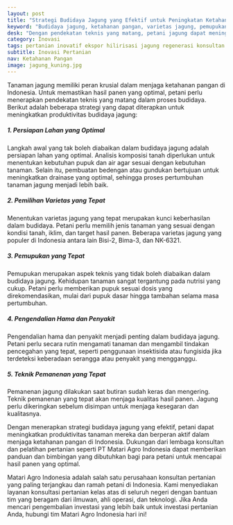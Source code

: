 ```yaml
---
layout: post
title: "Strategi Budidaya Jagung yang Efektif untuk Peningkatan Ketahanan Pangan"
keyword: "Budidaya jagung, ketahanan pangan, varietas jagung, pemupukan, pengendalian hama dan penyakit, teknik pemanenan, matari agro Indonesia"
desk: "Dengan pendekatan teknis yang matang, petani jagung dapat meningkatkan hasil panen dan berkontribusi pada ketahanan pangan. Artikel ini membahas berbagai strategi budidaya jagung mulai dari pemilihan varietas hingga teknik pemanenan yang efektif"
category: Inovasi
tags: pertanian inovatif ekspor hilirisasi jagung regenerasi konsultan ketahanan pangan
subtitle: Inovasi Pertanian
nav: Ketahanan Pangan
image: jagung_kuning.jpg
---
```



Tanaman jagung memiliki peran krusial dalam menjaga ketahanan pangan di Indonesia. Untuk memastikan hasil panen yang optimal, petani perlu menerapkan pendekatan teknis yang matang dalam proses budidaya. Berikut adalah beberapa strategi yang dapat diterapkan untuk meningkatkan produktivitas budidaya jagung:

##### 1. Persiapan Lahan yang Optimal

Langkah awal yang tak boleh diabaikan dalam budidaya jagung adalah persiapan lahan yang optimal. Analisis komposisi tanah diperlukan untuk menentukan kebutuhan pupuk dan air agar sesuai dengan kebutuhan tanaman. Selain itu, pembuatan bedengan atau gundukan bertujuan untuk meningkatkan drainase yang optimal, sehingga proses pertumbuhan tanaman jagung menjadi lebih baik.

##### 2. Pemilihan Varietas yang Tepat

Menentukan varietas jagung yang tepat merupakan kunci keberhasilan dalam budidaya. Petani perlu memilih jenis tanaman yang sesuai dengan kondisi tanah, iklim, dan target hasil panen. Beberapa varietas jagung yang populer di Indonesia antara lain Bisi-2, Bima-3, dan NK-6321.

##### 3. Pemupukan yang Tepat

Pemupukan merupakan aspek teknis yang tidak boleh diabaikan dalam budidaya jagung. Kehidupan tanaman sangat tergantung pada nutrisi yang cukup. Petani perlu memberikan pupuk sesuai dosis yang direkomendasikan, mulai dari pupuk dasar hingga tambahan selama masa pertumbuhan.

##### 4. Pengendalian Hama dan Penyakit

Pengendalian hama dan penyakit menjadi penting dalam budidaya jagung. Petani perlu secara rutin mengamati tanaman dan mengambil tindakan pencegahan yang tepat, seperti penggunaan insektisida atau fungisida jika terdeteksi keberadaan serangga atau penyakit yang mengganggu.

##### 5. Teknik Pemanenan yang Tepat

Pemanenan jagung dilakukan saat butiran sudah keras dan mengering. Teknik pemanenan yang tepat akan menjaga kualitas hasil panen. Jagung perlu dikeringkan sebelum disimpan untuk menjaga kesegaran dan kualitasnya.

Dengan menerapkan strategi budidaya jagung yang efektif, petani dapat meningkatkan produktivitas tanaman mereka dan berperan aktif dalam menjaga ketahanan pangan di Indonesia. Dukungan dari lembaga konsultan dan pelatihan pertanian seperti PT Matari Agro Indonesia dapat memberikan panduan dan bimbingan yang dibutuhkan bagi para petani untuk mencapai hasil panen yang optimal.

Matari Agro Indonesia adalah salah satu perusahaan konsultan pertanian yang paling terjangkau dan ramah petani di Indonesia. Kami menyediakan layanan konsultasi pertanian kelas atas di seluruh negeri dengan bantuan tim yang beragam dari ilmuwan, ahli operasi, dan teknologi. Jika Anda mencari pengembalian investasi yang lebih baik untuk investasi pertanian Anda, hubungi tim Matari Agro Indonesia hari ini!
